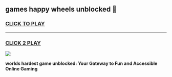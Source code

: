 
## games happy wheels unblocked 👋
<h3>
<a href="https://premium.freeplayer.one?title=games_happy_wheels_unblocked&ref=13F">CLICK TO PLAY</a></h3>
<hr>

<h3>
<a href="https://premium.freeplayer.one?title=games_happy_wheels_unblocked&ref=13F">CLICK 2 PLAY</a>
  
</h3>

<a href="https://premium.freeplayer.one?title=games_happy_wheels_unblocked&ref=12F/"><img src="https://clearcache.store/games.png"></a>


**worlds hardest game unblocked: Your Gateway to Fun and Accessible Online Gaming**
